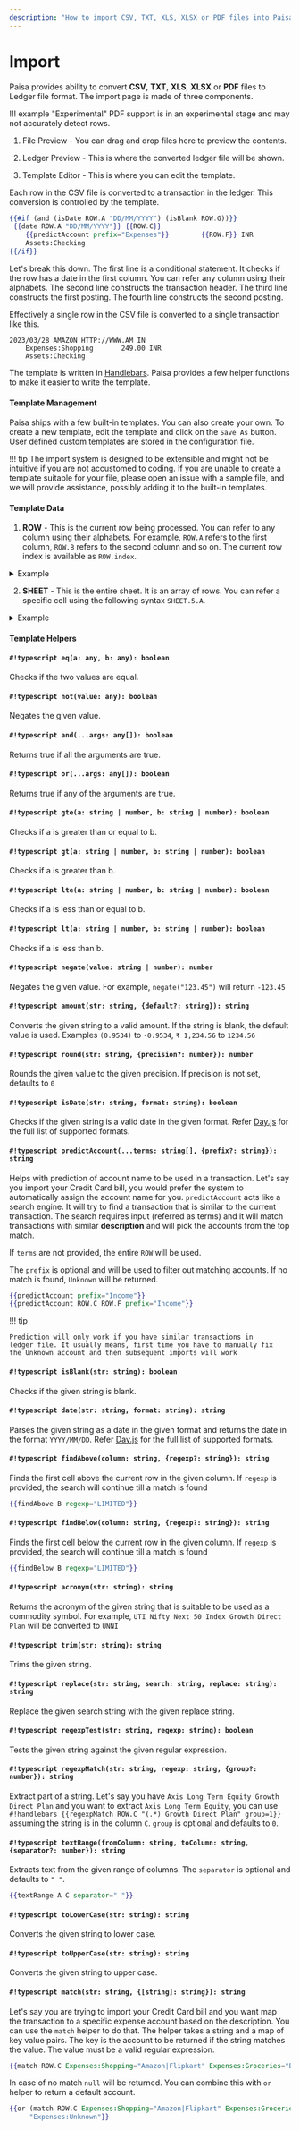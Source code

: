 ```yaml
---
description: "How to import CSV, TXT, XLS, XLSX or PDF files into Paisa"
---
```


# Import

Paisa provides ability to convert **CSV**, **TXT**, **XLS**, **XLSX**
or **PDF** files to Ledger file format. The import page is made of
three components.

!!! example "Experimental"
    PDF support is in an experimental stage and may not accurately detect rows.


1) File Preview - You can drag and drop files here to preview the
contents.

2) Ledger Preview - This is where the converted ledger file will be
shown.

3) Template Editor - This is where you can edit the template.

Each row in the CSV file is converted to a transaction in the
ledger. This conversion is controlled by the template.

```handlebars
{{#if (and (isDate ROW.A "DD/MM/YYYY") (isBlank ROW.G))}}
 {{date ROW.A "DD/MM/YYYY"}} {{ROW.C}}
    {{predictAccount prefix="Expenses"}}		{{ROW.F}} INR
    Assets:Checking
{{/if}}
```

Let's break this down. The first line is a conditional statement. It
checks if the row has a date in the first column. You can refer any
column using their alphabets. The second line constructs the
transaction header. The third line constructs the first posting. The
fourth line constructs the second posting.

Effectively a single row in the CSV file is converted to a single
transaction like this.

```ledger
2023/03/28 AMAZON HTTP://WWW.AM IN
    Expenses:Shopping		249.00 INR
    Assets:Checking
```

The template is written in [Handlebars](https://handlebarsjs.com/). Paisa provides a few
helper functions to make it easier to write the template.

#### Template Management

Paisa ships with a few built-in templates. You can also create your
own. To create a new template, edit the template and click on the
`Save As` button. User defined custom templates are stored in the
configuration file.

!!! tip
    The import system is designed to be extensible and might not be
    intuitive if you are not accustomed to coding. If you are unable
    to create a template suitable for your file, please open an issue
    with a sample file, and we will provide assistance, possibly
    adding it to the built-in templates.

#### Template Data

1. **ROW** - This is the current row being processed. You can refer to
    any column using their alphabets. For example, `ROW.A` refers to
    the first column, `ROW.B` refers to the second column and so
    on. The current row index is available as `ROW.index`.

<details>
  <summary>Example</summary>

```json
{
  "A": "28/03/2023",
  "B": "7357680821",
  "C": "AMAZON HTTP://WWW.AM IN",
  "D": "12",
  "E": "0",
  "F": "249.00",
  "G": "",
  "index": 6
}
```
</details>

2. **SHEET** - This is the entire sheet. It is an array of rows. You
   can refer a specific cell using the following syntax `SHEET.5.A`.

<details>
  <summary>Example</summary>

```json
[
    {
        "A": "Accountno:",
        "B": "49493xxx003030",
        "index": 0
    },
    {
        "A": "Customer Name:",
        "B": "MR John Doe",
        "index": 1
    },
    {
        "A": "Address:",
        "B": "1234, ABC Street, XYZ City, 123456",
        "index": 2
    },
    {
        "A": "Transaction Details:",
        "index": 3
    },
    {
        "A": "Date",
        "B": "Sr.No.",
        "C": "Transaction Details",
        "D": "Reward Point Header",
        "E": "Intl.Amount",
        "F": "Amount(in Rs)",
        "G": "BillingAmountSign",
        "index": 4
    },
    {
        "A": "49493xxx003030",
        "index": 5
    },
    {
        "A": "28/03/2023",
        "B": "7357680821",
        "C": "AMAZON HTTP://WWW.AM IN",
        "D": "12",
        "E": "0",
        "F": "249.00",
        "G": "",
        "index": 6
    },
    {
        "A": "28/03/2023",
        "B": "7357821997",
        "C": "AMAZON HTTP://WWW.AM IN",
        "D": "28",
        "E": "0",
        "F": "575.00",
        "G": "",
        "index": 7
    }
]
```
</details>

#### Template Helpers

#### `#!typescript eq(a: any, b: any): boolean`

Checks if the two values are equal.

#### `#!typescript not(value: any): boolean`

Negates the given value.

#### `#!typescript and(...args: any[]): boolean`

Returns true if all the arguments are true.

#### `#!typescript or(...args: any[]): boolean`

Returns true if any of the arguments are true.

#### `#!typescript gte(a: string | number, b: string | number): boolean`

Checks if a is greater than or equal to b.

#### `#!typescript gt(a: string | number, b: string | number): boolean`

Checks if a is greater than b.

#### `#!typescript lte(a: string | number, b: string | number): boolean`

Checks if a is less than or equal to b.

#### `#!typescript lt(a: string | number, b: string | number): boolean`

Checks if a is less than b.

#### `#!typescript negate(value: string | number): number`

Negates the given value. For example, `negate("123.45")` will return
`-123.45`

#### `#!typescript amount(str: string, {default?: string}): string`

Converts the given string to a valid amount. If the string is blank,
the default value is used. Examples `(0.9534)` to `-0.9534`, `₹
1,234.56` to `1234.56`

#### `#!typescript round(str: string, {precision?: number}): number`

Rounds the given value to the given precision. If precision is not
set, defaults to `0`

#### `#!typescript isDate(str: string, format: string): boolean`

Checks if the given string is a valid date in the given format. Refer
[Day.js](https://day.js.org/docs/en/parse/string-format#list-of-all-available-parsing-tokens) for the full list of supported formats.

#### `#!typescript predictAccount(...terms: string[], {prefix?: string}): string`

Helps with prediction of account name to be used in a
transaction. Let's say you import your Credit Card bill, you would
prefer the system to automatically assign the account name for
you. `predictAccount` acts like a search engine. It will try to find a
transaction that is similar to the current transaction. The search
requires input (referred as terms) and it will match transactions with
similar **description** and will pick the accounts from the top match.

If `terms` are not provided, the entire `ROW` will be used.

The `prefix` is optional and will be used to filter out matching
accounts. If no match is found, `Unknown` will be returned.

```handlebars
{{predictAccount prefix="Income"}}
{{predictAccount ROW.C ROW.F prefix="Income"}}
```

!!! tip

    Prediction will only work if you have similar transactions in
    ledger file. It usually means, first time you have to manually fix
    the Unknown account and then subsequent imports will work

#### `#!typescript isBlank(str: string): boolean`

Checks if the given string is blank.

#### `#!typescript date(str: string, format: string): string`

Parses the given string as a date in the given format and returns the
date in the format `YYYY/MM/DD`. Refer [Day.js](https://day.js.org/docs/en/parse/string-format#list-of-all-available-parsing-tokens) for the full list
of supported formats.

#### `#!typescript findAbove(column: string, {regexp?: string}): string`

Finds the first cell above the current row in the given column. If
`regexp` is provided, the search will continue till a match is found

```handlebars
{{findAbove B regexp="LIMITED"}}
```

#### `#!typescript findBelow(column: string, {regexp?: string}): string`

Finds the first cell below the current row in the given column. If
`regexp` is provided, the search will continue till a match is found

```handlebars
{{findBelow B regexp="LIMITED"}}
```

#### `#!typescript acronym(str: string): string`

Returns the acronym of the given string that is suitable to be used as
a commodity symbol. For example, `UTI Nifty Next 50 Index Growth
Direct Plan` will be converted to `UNNI`

#### `#!typescript trim(str: string): string`

Trims the given string.

#### `#!typescript replace(str: string, search: string, replace: string): string`

Replace the given search string with the given replace string.

#### `#!typescript regexpTest(str: string, regexp: string): boolean`

Tests the given string against the given regular expression.


#### `#!typescript regexpMatch(str: string, regexp: string, {group?: number}): string`

Extract part of a string. Let's say you have `Axis Long Term
  Equity Growth Direct Plan` and you want to extract `Axis Long Term
  Equity`, you can use `#!handlebars {{regexpMatch ROW.C "(.*) Growth Direct Plan" group=1}}` assuming the string is in the column
  `C`. `group` is optional and defaults to `0`.


#### `#!typescript textRange(fromColumn: string, toColumn: string, {separator?: number}): string`

Extracts text from the given range of columns. The `separator` is
optional and defaults to `" "`.

```handlebars
{{textRange A C separator=" "}}
```

#### `#!typescript toLowerCase(str: string): string`

Converts the given string to lower case.

#### `#!typescript toUpperCase(str: string): string`

Converts the given string to upper case.

#### `#!typescript match(str: string, {[string]: string}): string`

Let's say you are trying to import your Credit Card bill and you want
map the transaction to a specific expense account based on the
description. You can use the `match` helper to do that. The helper
takes a string and a map of key value pairs. The key is the account to
be returned if the string matches the value. The value must be a valid
regular expression.

```handlebars
{{match ROW.C Expenses:Shopping="Amazon|Flipkart" Expenses:Groceries="BigBasket"}}
```

In case of no match `null` will be returned. You can combine this
with `or` helper to return a default account.

```handlebars
{{or (match ROW.C Expenses:Shopping="Amazon|Flipkart" Expenses:Groceries="BigBasket")
     "Expenses:Unknown"}}
```
